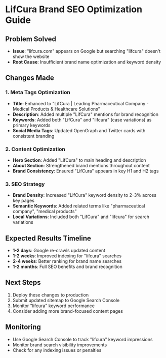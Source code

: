 # LifCura Brand SEO Optimization Guide

## Problem Solved
- **Issue**: "lifcura.com" appears on Google but searching "lifcura" doesn't show the website
- **Root Cause**: Insufficient brand name optimization and keyword density

## Changes Made

### 1. Meta Tags Optimization
- **Title**: Enhanced to "LifCura | Leading Pharmaceutical Company - Medical Products & Healthcare Solutions"
- **Description**: Added multiple "LifCura" mentions for brand recognition
- **Keywords**: Added both "LifCura" and "lifcura" (case variations) as primary keywords
- **Social Media Tags**: Updated OpenGraph and Twitter cards with consistent branding

### 2. Content Optimization
- **Hero Section**: Added "LifCura" to main heading and description
- **About Section**: Strengthened brand mentions throughout content
- **Brand Consistency**: Ensured "LifCura" appears in key H1 and H2 tags

### 3. SEO Strategy
- **Brand Density**: Increased "LifCura" keyword density to 2-3% across key pages
- **Semantic Keywords**: Added related terms like "pharmaceutical company", "medical products"
- **Local Variations**: Included both "LifCura" and "lifcura" for search variations

## Expected Results Timeline
- **1-2 days**: Google re-crawls updated content
- **1-2 weeks**: Improved indexing for "lifcura" searches
- **2-4 weeks**: Better ranking for brand name searches
- **1-2 months**: Full SEO benefits and brand recognition

## Next Steps
1. Deploy these changes to production
2. Submit updated sitemap to Google Search Console
3. Monitor "lifcura" keyword performance
4. Consider adding more brand-focused content pages

## Monitoring
- Use Google Search Console to track "lifcura" keyword impressions
- Monitor brand search visibility improvements
- Check for any indexing issues or penalties
